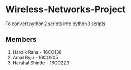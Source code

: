 # Wireless-Networks-Project
To convert python2 scripts into python3 scripts

## Members
 1. Hardik Rana - 16CO138
 2. Amal Byju - 16CO205
 3. Harshal Shinde - 16CO223
